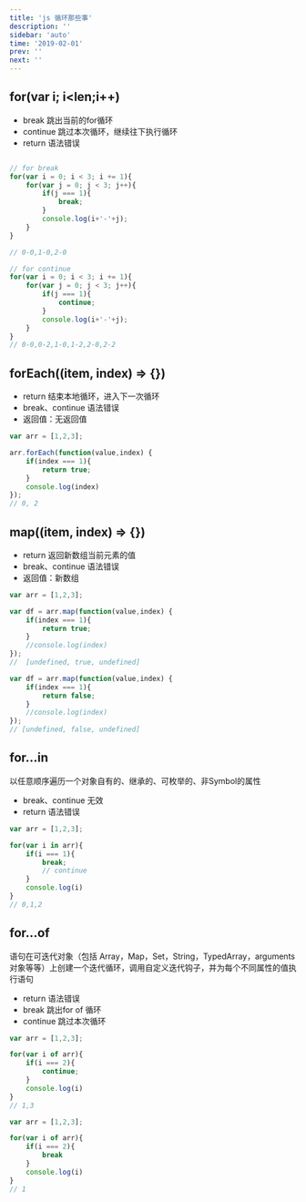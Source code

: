 ```yaml
---
title: 'js 循环那些事'
description: ''
sidebar: 'auto'
time: '2019-02-01'
prev: ''
next: ''
---
```


## for(var i; i<len;i++)

+ break 跳出当前的for循环
+ continue 跳过本次循环，继续往下执行循环
+ return 语法错误

``` js

// for break
for(var i = 0; i < 3; i += 1){
    for(var j = 0; j < 3; j++){
        if(j === 1){
            break;
        }
        console.log(i+'-'+j);
    }
}

// 0-0,1-0,2-0

// for continue
for(var i = 0; i < 3; i += 1){
    for(var j = 0; j < 3; j++){
        if(j === 1){
            continue;
        }
        console.log(i+'-'+j);
    }
}
// 0-0,0-2,1-0,1-2,2-0,2-2
```

## forEach((item, index) => {})

+ return 结束本地循环，进入下一次循环
+ break、continue 语法错误
+ 返回值：无返回值

``` js
var arr = [1,2,3];

arr.forEach(function(value,index) {
    if(index === 1){
        return true;
    }
    console.log(index)
});
// 0, 2
```

## map((item, index) => {})

+ return 返回新数组当前元素的值
+ break、continue 语法错误
+ 返回值：新数组

``` js
var arr = [1,2,3];

var df = arr.map(function(value,index) {
    if(index === 1){
        return true;
    }
    //console.log(index)
});
//  [undefined, true, undefined]

var df = arr.map(function(value,index) {
    if(index === 1){
        return false;
    }
    //console.log(index)
});
// [undefined, false, undefined]
```

## for...in

以任意顺序遍历一个对象自有的、继承的、可枚举的、非Symbol的属性
+ break、continue 无效
+ return 语法错误

``` js
var arr = [1,2,3];

for(var i in arr){
    if(i === 1){
        break;
        // continue
    }
    console.log(i)
}
// 0,1,2
```

## for...of

语句在可迭代对象（包括 Array，Map，Set，String，TypedArray，arguments 对象等等）上创建一个迭代循环，调用自定义迭代钩子，并为每个不同属性的值执行语句

+ return 语法错误
+ break 跳出for of 循环
+ continue 跳过本次循环

``` js
var arr = [1,2,3];

for(var i of arr){
    if(i === 2){
        continue;
    }
    console.log(i)
}
// 1,3

var arr = [1,2,3];

for(var i of arr){
    if(i === 2){
        break
    }
    console.log(i)
}
// 1
```
